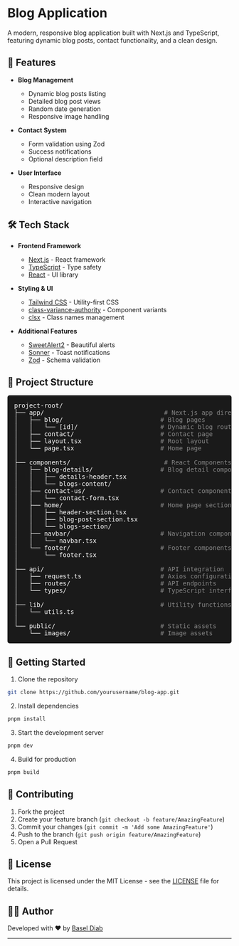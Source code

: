 # Blog Application

A modern, responsive blog application built with Next.js and TypeScript, featuring dynamic blog posts, contact functionality, and a clean design.

## 🚀 Features

- **Blog Management**
  - Dynamic blog posts listing
  - Detailed blog post views
  - Random date generation
  - Responsive image handling

- **Contact System**
  - Form validation using Zod
  - Success notifications
  - Optional description field

- **User Interface**
  - Responsive design
  - Clean modern layout
  - Interactive navigation

## 🛠️ Tech Stack

- **Frontend Framework**
  - [Next.js](https://nextjs.org/) - React framework
  - [TypeScript](https://www.typescriptlang.org/) - Type safety
  - [React](https://reactjs.org/) - UI library

- **Styling & UI**
  - [Tailwind CSS](https://tailwindcss.com/) - Utility-first CSS
  - [class-variance-authority](https://cva.style/docs) - Component variants
  - [clsx](https://github.com/lukeed/clsx) - Class names management

- **Additional Features**
  - [SweetAlert2](https://sweetalert2.github.io/) - Beautiful alerts
  - [Sonner](https://sonner.emilkowal.ski/) - Toast notifications
  - [Zod](https://zod.dev/) - Schema validation

## 📁 Project Structure

<pre style="background-color: #1a1a1a; color: #fff; padding: 15px; border-radius: 5px; font-family: 'Consolas', monospace;">
project-root/
├── app/                                <span style="color: #888"># Next.js app directory</span>
│   ├── blog/                          <span style="color: #888"># Blog pages</span>
│   │   └── [id]/                      <span style="color: #888"># Dynamic blog routes</span>
│   ├── contact/                       <span style="color: #888"># Contact page</span>
│   ├── layout.tsx                     <span style="color: #888"># Root layout</span>
│   └── page.tsx                       <span style="color: #888"># Home page</span>
│
├── components/                         <span style="color: #888"># React Components</span>
│   ├── blog-details/                  <span style="color: #888"># Blog detail components</span>
│   │   ├── details-header.tsx
│   │   └── blogs-content/
│   ├── contact-us/                    <span style="color: #888"># Contact components</span>
│   │   └── contact-form.tsx
│   ├── home/                          <span style="color: #888"># Home page sections</span>
│   │   ├── header-section.tsx
│   │   ├── blog-post-section.tsx
│   │   └── blogs-section/
│   ├── navbar/                        <span style="color: #888"># Navigation components</span>
│   │   └── navbar.tsx
│   └── footer/                        <span style="color: #888"># Footer components</span>
│       └── footer.tsx
│
├── api/                               <span style="color: #888"># API integration</span>
│   ├── request.ts                     <span style="color: #888"># Axios configuration</span>
│   ├── routes/                        <span style="color: #888"># API endpoints</span>
│   └── types/                         <span style="color: #888"># TypeScript interfaces</span>
│
├── lib/                               <span style="color: #888"># Utility functions</span>
│   └── utils.ts
│
└── public/                            <span style="color: #888"># Static assets</span>
    └── images/                        <span style="color: #888"># Image assets</span>
</pre>

## 🚀 Getting Started

1. Clone the repository

```bash
git clone https://github.com/yourusername/blog-app.git
```

2. Install dependencies

```bash
pnpm install
```

3. Start the development server

```bash
pnpm dev
```

4. Build for production

```bash
pnpm build
```

## 🤝 Contributing

1. Fork the project
2. Create your feature branch (`git checkout -b feature/AmazingFeature`)
3. Commit your changes (`git commit -m 'Add some AmazingFeature'`)
4. Push to the branch (`git push origin feature/AmazingFeature`)
5. Open a Pull Request

## 📝 License

This project is licensed under the MIT License - see the [LICENSE](LICENSE) file for details.

## 👨‍💻 Author

Developed with ❤️ by [Basel Diab](https://github.com/baseldiab)

---
